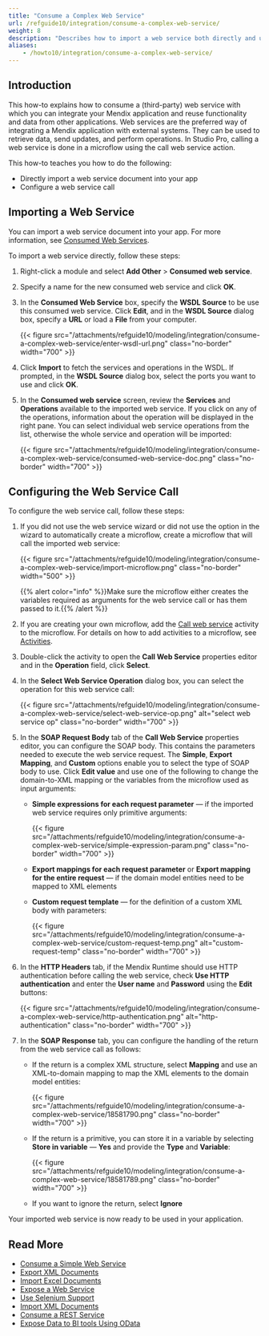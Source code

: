 ```yaml
---
title: "Consume a Complex Web Service"
url: /refguide10/integration/consume-a-complex-web-service/
weight: 8
description: "Describes how to import a web service both directly and using the wizard as well as how to configure a web service call."
aliases:
    - /howto10/integration/consume-a-complex-web-service/
---
```


## Introduction

This how-to explains how to consume a (third-party) web service with which you can integrate your Mendix application and reuse functionality and data from other applications. Web services are the preferred way of integrating a Mendix application with external systems. They can be used to retrieve data, send updates, and perform operations. In Studio Pro, calling a web service is done in a microflow using the call web service action.

This how-to teaches you how to do the following:

* Directly import a web service document into your app
* Configure a web service call

## Importing a Web Service

You can import a web service document into your app. For more information, see [Consumed Web Services](/refguide10/consumed-web-services/).

To import a web service directly, follow these steps:

1. Right-click a module and select **Add Other** > **Consumed web service**.
2. Specify a name for the new consumed web service and click **OK**.
3. In the **Consumed Web Service** box, specify the **WSDL Source** to be use this consumed web service. Click **Edit**, and in the **WSDL Source** dialog box, specify a **URL** or load a **File** from your computer.

    {{< figure src="/attachments/refguide10/modeling/integration/consume-a-complex-web-service/enter-wsdl-url.png" class="no-border" width="700" >}}

4. Click **Import** to fetch the services and operations in the WSDL. If prompted, in the **WSDL Source** dialog box, select the ports you want to use and click **OK**.

5. In the **Consumed web service** screen, review the **Services** and **Operations** available to the imported web service. If you click on any of the operations, information about the operation will be displayed in the right pane. You can select individual web service operations from the list, otherwise the whole service and operation will be imported:

    {{< figure src="/attachments/refguide10/modeling/integration/consume-a-complex-web-service/consumed-web-service-doc.png" class="no-border" width="700" >}}  

## Configuring the Web Service Call

To configure the web service call, follow these steps:

1. If you did not use the web service wizard or did not use the option in the wizard to automatically create a microflow, create a microflow that will call the imported web service:

    {{< figure src="/attachments/refguide10/modeling/integration/consume-a-complex-web-service/import-microflow.png" class="no-border" width="500" >}}

    {{% alert color="info" %}}Make sure the microflow either creates the variables required as arguments for the web service call or has them passed to it.{{% /alert %}}

2. If you are creating your own microflow, add the [Call web service](/refguide10/call-web-service-action/) activity to the microflow. For details on how to add activities to a microflow, see [Activities](/refguide10/activities/).
3. Double-click the activity to open the **Call Web Service** properties editor and in the **Operation** field, click **Select**.
4. In the **Select Web Service Operation** dialog box, you can select the operation for this web service call:

    {{< figure src="/attachments/refguide10/modeling/integration/consume-a-complex-web-service/select-web-service-op.png" alt="select web service op" class="no-border" width="700" >}}

5. In the **SOAP Request Body** tab of the **Call Web Service** properties editor, you can configure the SOAP body. This contains the parameters needed to execute the web service request. The **Simple**, **Export Mapping**, and **Custom** options enable you to select the type of SOAP body to use. Click **Edit value** and use one of the following to change the domain-to-XML mapping or the variables from the microflow used as input arguments:
    * **Simple expressions for each request parameter** — if the imported web service requires only primitive arguments:

        {{< figure src="/attachments/refguide10/modeling/integration/consume-a-complex-web-service/simple-expression-param.png" class="no-border" width="700" >}}

    * **Export mappings for each request parameter** or **Export mapping for the entire request**  — if the domain model entities need to be mapped to XML elements
    * **Custom request template** — for the definition of a custom XML body with parameters:

        {{< figure src="/attachments/refguide10/modeling/integration/consume-a-complex-web-service/custom-request-temp.png" alt="custom-request-temp" class="no-border" width="700" >}}

6. In the **HTTP Headers** tab, if the Mendix Runtime should use HTTP authentication before calling the web service, check **Use HTTP authentication** and enter the **User name** and **Password** using the **Edit** buttons:

    {{< figure src="/attachments/refguide10/modeling/integration/consume-a-complex-web-service/http-authentication.png" alt="http-authentication" class="no-border" width="700" >}}

7. In the **SOAP Response** tab, you can configure the handling of the return from the web service call as follows:
    * If the return is a complex XML structure, select **Mapping** and use an XML-to-domain mapping to map the XML elements to the domain model entities:

        {{< figure src="/attachments/refguide10/modeling/integration/consume-a-complex-web-service/18581790.png" class="no-border" width="700" >}}

    * If the return is a primitive, you can store it in a variable by selecting **Store in variable** — **Yes**  and provide the **Type** and **Variable**:

        {{< figure src="/attachments/refguide10/modeling/integration/consume-a-complex-web-service/18581789.png" class="no-border" width="700" >}}

    * If you want to ignore the return, select **Ignore**

Your imported web service is now ready to be used in your application.

## Read More

* [Consume a Simple Web Service](/howto10/integration/consume-a-simple-web-service/)
* [Export XML Documents](/howto10/integration/export-xml-documents/)
* [Import Excel Documents](/howto10/integration/importing-excel-documents/)
* [Expose a Web Service](/howto10/integration/expose-a-web-service/)
* [Use Selenium Support](/howto10/integration/selenium-support/)
* [Import XML Documents](/howto10/integration/importing-xml-documents/)
* [Consume a REST Service](/howto10/integration/consume-a-rest-service/)
* [Expose Data to BI tools Using OData](/howto10/integration/exposing-data-to-bi-tools-using-odata/)

